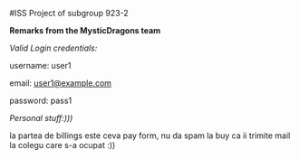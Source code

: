 #ISS Project of subgroup 923-2

**Remarks from the MysticDragons team**

_Valid Login credentials:_

username: user1

email: user1@example.com

password: pass1

_Personal stuff:)))_

la partea de billings este ceva pay form, nu da spam la buy ca ii trimite mail la colegu care s-a ocupat :))
